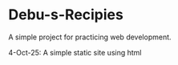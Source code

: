 # Debu-s-Recipies
A simple project for practicing web development. 

4-Oct-25: A simple static site using html